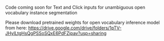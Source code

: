 Code coming soon for Text and Click inputs for unambiguous open vocabulary instance segmentation

Please download pretrained weights for open vocabulary inference model from here:
https://drive.google.com/drive/folders/1pTV-JHyILtgHsQgPSSoSQxE6PdFZipav?usp=sharing
